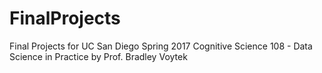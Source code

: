 # FinalProjects
Final Projects for UC San Diego Spring 2017 Cognitive Science 108 - Data Science in Practice by Prof. Bradley Voytek

